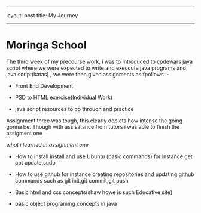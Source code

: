 
---
layout:  post
title: My Journey

---
# Moringa School
  
The third  week  of my precourse work, i was to Introduced to codewars  java script where  we were expected to write and execcute java programs and java script(katas) , we were then given assignments as fpollows :-

+  Front End Development

+ PSD to HTML exercise(Individual Work)

+ java script resources to go through and practice



Assignment three  was tough, this clearly depicts how intense the going gonna be.
Though with assisatance from tutors i was able to finish the assigment one

*what i learned in assignment one*

+ How to install install and use Ubuntu (basic commands) for instance 
get apt update,sudo

+ How to use github for instance creating repositories and updating github commands such as git init,git commit,git push

+ Basic html and css concepts(shaw howe is such Educative site)

+ basic object programing concepts in java

 

